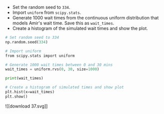 - Set the random seed to `334`.
- Import `uniform` from `scipy.stats`.
- Generate 1000 wait times from the continuous uniform distribution that models Amir's wait time. Save this as `wait_times`.
- Create a histogram of the simulated wait times and show the plot.
```Python
# Set random seed to 334
np.random.seed(334)

# Import uniform
from scipy.stats import uniform

# Generate 1000 wait times between 0 and 30 mins
wait_times = uniform.rvs(0, 30, size=1000)

print(wait_times)

# Create a histogram of simulated times and show plot
plt.hist(x=wait_times)
plt.show()
```
![[download 37.svg]]

